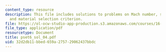 ```yaml
---
content_type: resource
description: This file includes solutions to problems on Mach number, surface pressures,
  and material selection criterion.
file: https://ol-ocw-studio-app-production.s3.amazonaws.com/courses/16-01-unified-engineering-i-ii-iii-iv-fall-2005-spring-2006/32d2db11bbed659a275729062437bbdc_pset6_sol_04.pdf
file_type: application/pdf
resourcetype: Document
title: pset6_sol_04.pdf
uid: 32d2db11-bbed-659a-2757-29062437bbdc
---
```

